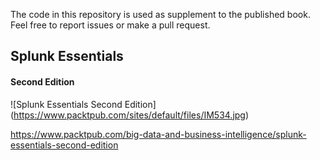 The code in this repository is used as supplement to the published book. Feel free to report issues or make a pull request.

## Splunk Essentials
#### Second Edition

![Splunk Essentials Second Edition] (https://www.packtpub.com/sites/default/files/IM534.jpg)

https://www.packtpub.com/big-data-and-business-intelligence/splunk-essentials-second-edition
